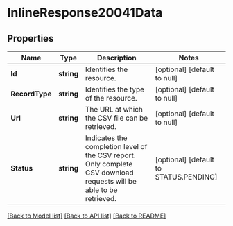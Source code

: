 # InlineResponse20041Data

## Properties
Name | Type | Description | Notes
------------ | ------------- | ------------- | -------------
**Id** | **string** | Identifies the resource. | [optional] [default to null]
**RecordType** | **string** | Identifies the type of the resource. | [optional] [default to null]
**Url** | **string** | The URL at which the CSV file can be retrieved. | [optional] [default to null]
**Status** | **string** | Indicates the completion level of the CSV report. Only complete CSV download requests will be able to be retrieved. | [optional] [default to STATUS.PENDING]

[[Back to Model list]](../README.md#documentation-for-models) [[Back to API list]](../README.md#documentation-for-api-endpoints) [[Back to README]](../README.md)

